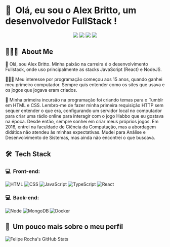 <h1>👋 &nbsp;Olá, eu sou o Alex Britto, um desenvolvedor FullStack !</h1>
<p align="center">
<a href="https://www.instagram.com/alx_sandeer/"><img src="https://img.shields.io/badge/-@alx__sandeer-E4405F?style=flat-square&logo=Instagram&logoColor=white"/></a>
<a href="https://flourishing-manatee-dc9e6e.netlify.app/"><img src="https://img.shields.io/badge/Repositorio-3423A6?style=flat-square&logo=Google-Chrome&logoColor=white"/></a>
<!-- <a href="https://www.youtube.com/channel/UC8TRfZVb-M_ivbU9yiocTvQ"><img src="https://img.shields.io/badge/-dicasparadevs-D62422?style=flatsquare&labelColor=D62422&logo=youtube&logoColor=white"/></a> -->
<a href="https://www.linkedin.com/in/alex-sander-dev/"><img src="https://img.shields.io/badge/-Alex%20Britto-0077B5?style=flat-square&logo=Linkedin&logoColor=white"/></a>
<a href="mailto:alexsander01@hotmail.com.br"><img src="https://img.shields.io/badge/-alexsander01@hotmail.com.br-D14836?style=flat-square&logo=Gmail&logoColor=white"/></a>

</p>

<h2> 👨🏻‍💻 &nbsp;About Me </h2>


🚀 Olá, sou Alex Britto. Minha paixão na carreira é o desenvolvimento Fullstack, onde uso principalmente as stacks JavaScript (React) e NodeJS.

👨🏻‍💻 Meu interesse por programação começou aos 15 anos, quando ganhei meu primeiro computador. Sempre quis entender como os sites que usava e os jogos que jogava eram criados.

💚 Minha primeira incursão na programação foi criando temas para o Tumblr em HTML e CSS. Lembro-me de fazer minha primeira requisição HTTP sem sequer entender o que era, configurando um servidor local no computador para criar uma rádio online para interagir com o jogo Habbo que eu gostava na época. Desde então, sempre sonhei em criar meus próprios jogos. Em 2016, entrei na faculdade de Ciência da Computação, mas a abordagem didática não atendeu às minhas expectativas. Mudei para Análise e Desenvolvimento de Sistemas, mas ainda não encontrei o que buscava.

<h2> 🛠 &nbsp;Tech Stack</h2>
<h3>💻 &nbsp;Front-end:</h3>

![HTML](https://img.shields.io/badge/-HTML-333333?style=flat&logo=HTML5)
![CSS](https://img.shields.io/badge/-CSS-333333?style=flat&logo=CSS3&logoColor=1572B6)
![JavaScript](https://img.shields.io/badge/-JavaScript-333333?style=flat&logo=javascript)
![TypeScript](https://img.shields.io/badge/-TypeScript-333333?style=flat&logo=typescript&logoColor=2D79C7)
![React](https://img.shields.io/badge/-React-333333?style=flat&logo=react)


<h3>💻 &nbsp;Back-end:</h3>

![Node](https://img.shields.io/badge/-Node-333333%3Fstyle%3Dflat%26logo%3DNode)
![MongoDB](https://img.shields.io/badge/-MongoBD-333333%3Fstyle%3Dflat%26logo%3DMongoBD)
![Docker](https://img.shields.io/badge/-Docker-33333%3Fstyle%3Dflat%26logo%3DDocker)



<h2>🚀 &nbsp;Um pouco mais sobre o meu perfil</h2>

![Felipe Rocha's GitHub Stats](https://github-readme-stats.vercel.app/api?username=alex01sander&show_icons=true&theme=dracula)
